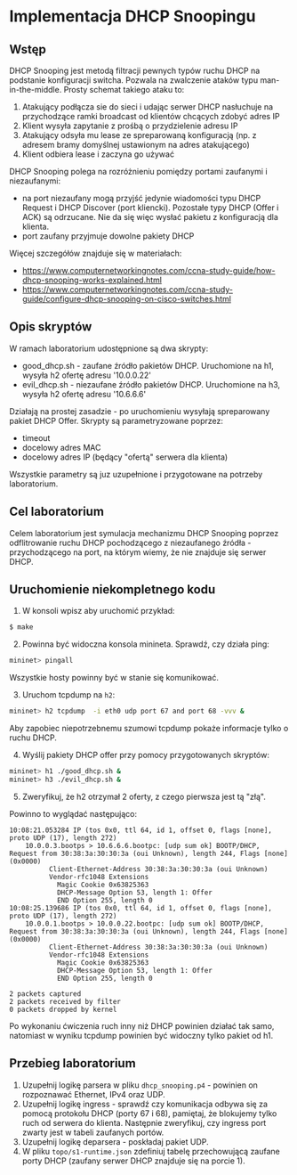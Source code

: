 # Implementacja DHCP Snoopingu

## Wstęp

DHCP Snooping jest metodą filtracji pewnych typów ruchu DHCP na podstanie konfiguracji switcha. Pozwala na zwalczenie ataków typu man-in-the-middle. Prosty schemat takiego ataku to:

1. Atakujący podłącza sie do sieci i udając serwer DHCP nasłuchuje na przychodzące ramki broadcast od klientów chcących zdobyć adres IP
2. Klient wysyła zapytanie z prośbą o przydzielenie adresu IP
3. Atakujący odsyła mu lease ze spreparowaną konfiguracją (np. z adresem bramy domyślnej ustawionym na adres atakującego)
4. Klient odbiera lease i zaczyna go używać

DHCP Snooping polega na rozróżnieniu pomiędzy portami zaufanymi i niezaufanymi:
- na port niezaufany mogą przyjść jedynie wiadomości typu DHCP Request i DHCP Discover (port kliencki). Pozostałe typy DHCP (Offer i ACK) są odrzucane. Nie da się więc wysłać pakietu z konfiguracją dla klienta.
- port zaufany przyjmuje dowolne pakiety DHCP

Więcej szczegółów znajduje się w materiałach:
- https://www.computernetworkingnotes.com/ccna-study-guide/how-dhcp-snooping-works-explained.html
- https://www.computernetworkingnotes.com/ccna-study-guide/configure-dhcp-snooping-on-cisco-switches.html

## Opis skryptów

W ramach laboratorium udostępnione są dwa skrypty:

- good_dhcp.sh - zaufane źródło pakietów DHCP. Uruchomione na h1, wysyła h2 ofertę adresu '10.0.0.22'
- evil_dhcp.sh - niezaufane źródło pakietów DHCP. Uruchomione na h3, wysyła h2 ofertę adresu '10.6.6.6'

Działają na prostej zasadzie - po uruchomieniu wysyłają spreparowany pakiet DHCP Offer. Skrypty są parametryzowane poprzez:
- timeout
- docelowy adres MAC
- docelowy adres IP (będący "ofertą" serwera dla klienta)

Wszystkie parametry są juz uzupełnione i przygotowane na potrzeby laboratorium.

## Cel laboratorium

Celem laboratorium jest symulacja mechanizmu DHCP Snooping poprzez odflitrowanie ruchu DHCP pochodzącego z niezaufanego źródła - przychodzącego na port, na którym wiemy, że nie znajduje się serwer DHCP.

## Uruchomienie niekompletnego kodu
 
1. W konsoli wpisz aby uruchomić przykład:
 
```sh
$ make
```
 
2. Powinna być widoczna konsola minineta. Sprawdź, czy działa ping:
 
```sh
mininet> pingall
```
 
Wszystkie hosty powinny być w stanie się komunikować.
 
3. Uruchom tcpdump na `h2`:
 
```sh
mininet> h2 tcpdump  -i eth0 udp port 67 and port 68 -vvv &
```
 
Aby zapobiec niepotrzebnemu szumowi tcpdump pokaże informacje tylko o ruchu DHCP.
 
4. Wyślij pakiety DHCP offer przy pomocy przygotowanych skryptów:
 
```sh
mininet> h1 ./good_dhcp.sh &
mininet> h3 ./evil_dhcp.sh &
```
 
5. Zweryfikuj, że h2 otrzymał 2 oferty, z czego pierwsza jest tą "złą".
 
Powinno to wyglądać następująco:
 
```
10:08:21.053284 IP (tos 0x0, ttl 64, id 1, offset 0, flags [none], proto UDP (17), length 272)
    10.0.0.3.bootps > 10.6.6.6.bootpc: [udp sum ok] BOOTP/DHCP, Request from 30:38:3a:30:30:3a (oui Unknown), length 244, Flags [none] (0x0000)
          Client-Ethernet-Address 30:38:3a:30:30:3a (oui Unknown)
          Vendor-rfc1048 Extensions
            Magic Cookie 0x63825363
            DHCP-Message Option 53, length 1: Offer
            END Option 255, length 0
10:08:25.139686 IP (tos 0x0, ttl 64, id 1, offset 0, flags [none], proto UDP (17), length 272)
    10.0.0.1.bootps > 10.0.0.22.bootpc: [udp sum ok] BOOTP/DHCP, Request from 30:38:3a:30:30:3a (oui Unknown), length 244, Flags [none] (0x0000)
          Client-Ethernet-Address 30:38:3a:30:30:3a (oui Unknown)
          Vendor-rfc1048 Extensions
            Magic Cookie 0x63825363
            DHCP-Message Option 53, length 1: Offer
            END Option 255, length 0
 
2 packets captured
2 packets received by filter
0 packets dropped by kernel
```
 
Po wykonaniu ćwiczenia ruch inny niż DHCP powinien działać tak samo, natomiast w wyniku tcpdump powinien być widoczny tylko pakiet od h1.

## Przebieg laboratorium

1. Uzupełnij logikę parsera w pliku `dhcp_snooping.p4` - powinien on rozpoznawać Ethernet, IPv4 oraz UDP.
2. Uzupełnij logikę ingress - sprawdź czy komunikacja odbywa się za pomocą protokołu DHCP (porty 67 i 68), pamiętaj, że blokujemy tylko ruch od serwera do klienta. Następnie zweryfikuj, czy ingress port zwarty jest w tabeli zaufanych portów.
3. Uzupełnij logikę deparsera - poskładaj pakiet UDP.
4. W pliku `topo/s1-runtime.json` zdefiniuj tabelę przechowującą zaufane porty DHCP (zaufany serwer DHCP znajduje się na porcie 1).

